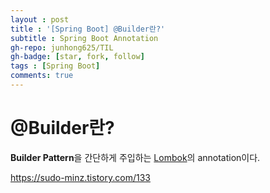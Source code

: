 ```yaml
---
layout : post
title : '[Spring Boot] @Builder란?'
subtitle : Spring Boot Annotation
gh-repo: junhong625/TIL
gh-badge: [star, fork, follow]
tags : [Spring Boot]
comments: true
---
```


# @Builder란?

**Builder Pattern**을 간단하게 주입하는 [Lombok]("github_blog_address")의 annotation이다.

https://sudo-minz.tistory.com/133